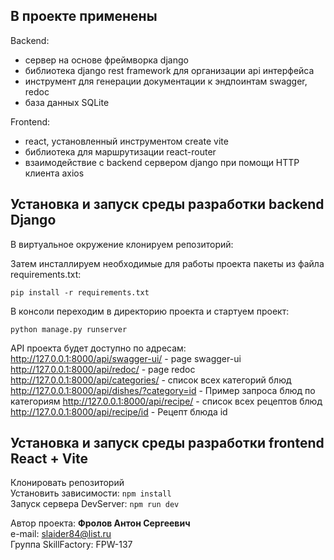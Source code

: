 
## В проекте применены

Backend:
- сервер на основе фреймворка django
- библиотека django rest framework для организации api интерфейса
- инструмент для генерации документации к эндпоинтам swagger, redoc
- база данных SQLite

Frontend:
- react, установленный инструментом create vite
- библиотека для маршрутизации react-router 
- взаимодействие с backend сервером django при помощи HTTP клиента axios

## Установка и запуск среды разработки backend Django


В виртуальное окружение клонируем репозиторий:  
 

Затем инсталлируем необходимые для работы проекта пакеты из файла requirements.txt:  

`pip install -r requirements.txt`


В консоли переходим в директорию проекта и стартуем проект:

`python manage.py runserver`

API проекта будет доступно по адресам:   
http://127.0.0.1:8000/api/swagger-ui/ - page swagger-ui
http://127.0.0.1:8000/api/redoc/ - page redoc
http://127.0.0.1:8000/api/categories/ - список всех категорий блюд  
http://127.0.0.1:8000/api/dishes/?category=id -  Пример запроса блюд по категориям 
http://127.0.0.1:8000/api/recipe/ - список всех рецептов блюд  
http://127.0.0.1:8000/api/recipe/id - Рецепт блюда id  


## Установка и запуск среды разработки frontend React + Vite

Клонировать репозиторий  
Установить зависимости: `npm install`   
Запуск сервера DevServer: `npm run dev`  

Автор проекта: **Фролов Антон Сергеевич**  
e-mail: slaider84@list.ru  
Группа SkillFactory: FPW-137  

  


